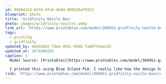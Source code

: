 ```yaml
---
id: 0db0d22d-b57d-4fc8-9e8d-969b29af0323
blueprint: photo
title: 'Gridfinity Nozzle Box'
photo: images/gridfinity-nozzles.webp
link_url: 'https://www.printables.com/model/366951-gridfinity-nozzle-box'
tags:
  - printing
  - gridfinity
updated_by: 4e0556b2-7dee-443c-949b-fa0977eaa142
updated_at: 1674404192
caption: |-
  Model Source: [Printables](https://www.printables.com/model/366951-gridfinity-nozzle-box)

  I printed this using Blue Inland PLA. I really like how the design has two rows for the .4 nozzles, since we have a _ton_ of those nozzles.
link: 'https://www.printables.com/model/366951-gridfinity-nozzle-box/comments/603590'
---
```

